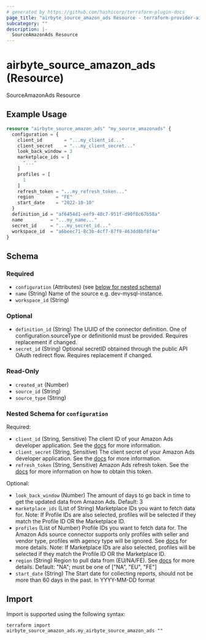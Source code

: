 ```yaml
---
# generated by https://github.com/hashicorp/terraform-plugin-docs
page_title: "airbyte_source_amazon_ads Resource - terraform-provider-airbyte"
subcategory: ""
description: |-
  SourceAmazonAds Resource
---
```


# airbyte_source_amazon_ads (Resource)

SourceAmazonAds Resource

## Example Usage

```terraform
resource "airbyte_source_amazon_ads" "my_source_amazonads" {
  configuration = {
    client_id        = "...my_client_id..."
    client_secret    = "...my_client_secret..."
    look_back_window = 3
    marketplace_ids = [
      "..."
    ]
    profiles = [
      1
    ]
    refresh_token = "...my_refresh_token..."
    region        = "FE"
    start_date    = "2022-10-10"
  }
  definition_id = "af6454d1-eef9-48c7-951f-d90f8c67b58a"
  name          = "...my_name..."
  secret_id     = "...my_secret_id..."
  workspace_id  = "a6beec71-8c3b-4cf7-87f9-463dd8bf8f4e"
}
```

<!-- schema generated by tfplugindocs -->
## Schema

### Required

- `configuration` (Attributes) (see [below for nested schema](#nestedatt--configuration))
- `name` (String) Name of the source e.g. dev-mysql-instance.
- `workspace_id` (String)

### Optional

- `definition_id` (String) The UUID of the connector definition. One of configuration.sourceType or definitionId must be provided. Requires replacement if changed.
- `secret_id` (String) Optional secretID obtained through the public API OAuth redirect flow. Requires replacement if changed.

### Read-Only

- `created_at` (Number)
- `source_id` (String)
- `source_type` (String)

<a id="nestedatt--configuration"></a>
### Nested Schema for `configuration`

Required:

- `client_id` (String, Sensitive) The client ID of your Amazon Ads developer application. See the <a href="https://advertising.amazon.com/API/docs/en-us/get-started/generate-api-tokens#retrieve-your-client-id-and-client-secret">docs</a> for more information.
- `client_secret` (String, Sensitive) The client secret of your Amazon Ads developer application. See the <a href="https://advertising.amazon.com/API/docs/en-us/get-started/generate-api-tokens#retrieve-your-client-id-and-client-secret">docs</a> for more information.
- `refresh_token` (String, Sensitive) Amazon Ads refresh token. See the <a href="https://advertising.amazon.com/API/docs/en-us/get-started/generate-api-tokens">docs</a> for more information on how to obtain this token.

Optional:

- `look_back_window` (Number) The amount of days to go back in time to get the updated data from Amazon Ads. Default: 3
- `marketplace_ids` (List of String) Marketplace IDs you want to fetch data for. Note: If Profile IDs are also selected, profiles will be selected if they match the Profile ID OR the Marketplace ID.
- `profiles` (List of Number) Profile IDs you want to fetch data for. The Amazon Ads source connector supports only profiles with seller and vendor type, profiles with agency type will be ignored. See <a href="https://advertising.amazon.com/API/docs/en-us/concepts/authorization/profiles">docs</a> for more details. Note: If Marketplace IDs are also selected, profiles will be selected if they match the Profile ID OR the Marketplace ID.
- `region` (String) Region to pull data from (EU/NA/FE). See <a href="https://advertising.amazon.com/API/docs/en-us/info/api-overview#api-endpoints">docs</a> for more details. Default: "NA"; must be one of ["NA", "EU", "FE"]
- `start_date` (String) The Start date for collecting reports, should not be more than 60 days in the past. In YYYY-MM-DD format

## Import

Import is supported using the following syntax:

```shell
terraform import airbyte_source_amazon_ads.my_airbyte_source_amazon_ads ""
```

